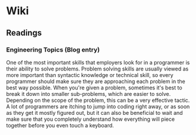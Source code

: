 # Wiki

## Readings

### Engineering Topics (Blog entry)

One of the most important skills that employers look for in a programmer is their ability to solve problems. Problem solving
skills are usually viewed as more important than syntactic knowledge or technical skill, so every programmer should make sure they 
are approaching each problem in the best way possible. When you're given a problem, sometimes it's best to break it down into smaller 
sub-problems, which are easier to solve. Depending on the scope of the problem, this can be a very effective tactic. A lot of programmers 
are itching to jump into coding right away, or as soon as they get it mostly figured out, but it can also be beneficial to wait 
and make sure that you completely understand how everything will piece together before you even touch a keyboard.

